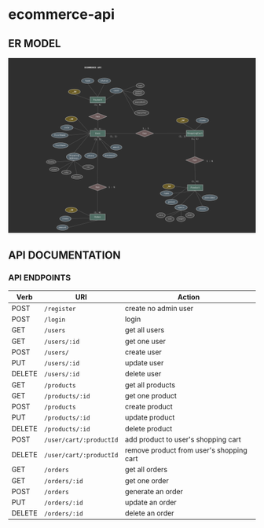 # ecommerce-api

## ER MODEL
![ER MODEL](/db/er-model.jpeg)

## API DOCUMENTATION

### API ENDPOINTS

| Verb   | URI                    | Action                              |
|--------|------------------------|-------------------------------------|
| POST   | `/register `           | create no admin user                |
| POST   | `/login    `           | login                               |
| GET    | `/users    `           | get all users                       |
| GET    | `/users/:id`           | get one user                        |
| POST   | `/users/   `           | create user                         |
| PUT    | `/users/:id`           | update user                         |
| DELETE | `/users/:id`           | delete user                         |
| GET    | `/products`            | get all products                    |
| GET    | `/products/:id`        | get one product                     |
| POST   | `/products`            | create product                      |
| PUT    | `/products/:id`        | update product                      |
| DELETE | `/products/:id`        | delete product                      |
| POST   | `/user/cart/:productId`| add product to user's shopping cart |
| DELETE | `/user/cart/:productId`| remove product from user's shopping cart |
| GET    | `/orders`              | get all orders                      |
| GET    | `/orders/:id`          | get one order                       |
| POST   | `/orders`              | generate an order                   |
| PUT    | `/orders/:id`          | update an order                     |
| DELETE | `/orders/:id`          | delete an order                     |